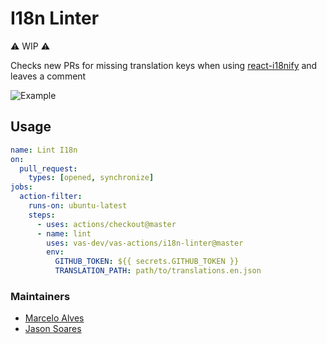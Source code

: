 # I18n Linter

:warning: WIP :warning:

Checks new PRs for missing translation keys when using [react-i18nify](https://github.com/JSxMachina/react-i18nify) and leaves a comment

![Example](https://user-images.githubusercontent.com/216782/52160571-eada2880-266c-11e9-91fc-357b56c21632.png)

## Usage

```yaml
name: Lint I18n
on:
  pull_request:
    types: [opened, synchronize]
jobs:
  action-filter:
    runs-on: ubuntu-latest
    steps:
      - uses: actions/checkout@master
      - name: lint
        uses: vas-dev/vas-actions/i18n-linter@master
        env:
          GITHUB_TOKEN: ${{ secrets.GITHUB_TOKEN }}
          TRANSLATION_PATH: path/to/translations.en.json
```

### Maintainers

- [Marcelo Alves](https://github.com/marceloalves)
- [Jason Soares](https://github.com/jasonsoares)
